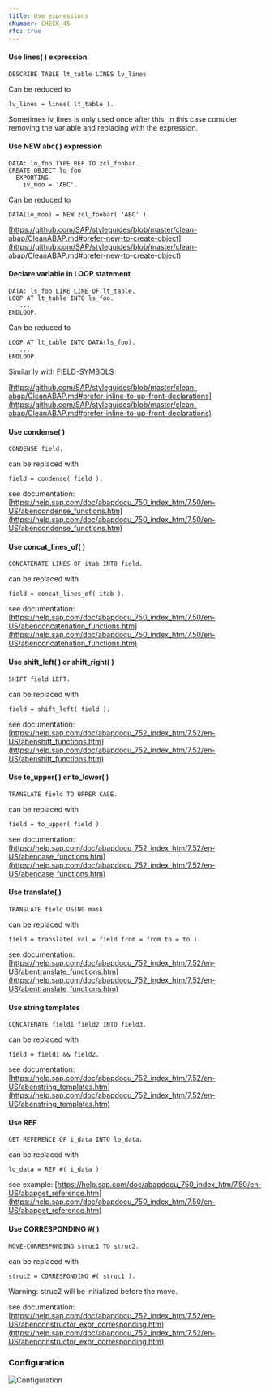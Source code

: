 ```yaml
---
title: Use expressions
cNumber: CHECK_45
rfc: true
---
```


#### Use lines( ) expression

```abap
DESCRIBE TABLE lt_table LINES lv_lines
```
Can be reduced to
```abap
lv_lines = lines( lt_table ).
```
Sometimes lv_lines is only used once after this, in this case consider removing the variable and replacing with the expression.

#### Use NEW abc( ) expression
```abap
DATA: lo_foo TYPE REF TO zcl_foobar.
CREATE OBJECT lo_foo
  EXPORTING
    iv_moo = 'ABC'.
```
Can be reduced to
```abap
DATA(lo_moo) = NEW zcl_foobar( 'ABC' ).
```

[https://github.com/SAP/styleguides/blob/master/clean-abap/CleanABAP.md#prefer-new-to-create-object](https://github.com/SAP/styleguides/blob/master/clean-abap/CleanABAP.md#prefer-new-to-create-object)

#### Declare variable in LOOP statement
```abap
DATA: ls_foo LIKE LINE OF lt_table.
LOOP AT lt_table INTO ls_foo.
   ...
ENDLOOP.
```
Can be reduced to
```abap
LOOP AT lt_table INTO DATA(ls_foo).
   ...
ENDLOOP.
```
Similarily with FIELD-SYMBOLS

[https://github.com/SAP/styleguides/blob/master/clean-abap/CleanABAP.md#prefer-inline-to-up-front-declarations](https://github.com/SAP/styleguides/blob/master/clean-abap/CleanABAP.md#prefer-inline-to-up-front-declarations)

#### Use condense( )
```abap
CONDENSE field.
```

can be replaced with

```abap
field = condense( field ).
```

see documentation: [https://help.sap.com/doc/abapdocu_750_index_htm/7.50/en-US/abencondense_functions.htm](https://help.sap.com/doc/abapdocu_750_index_htm/7.50/en-US/abencondense_functions.htm)

#### Use concat_lines_of( )
```abap
CONCATENATE LINES OF itab INTO field.
```

can be replaced with

```abap
field = concat_lines_of( itab ).
```

see documentation: [https://help.sap.com/doc/abapdocu_750_index_htm/7.50/en-US/abenconcatenation_functions.htm](https://help.sap.com/doc/abapdocu_750_index_htm/7.50/en-US/abenconcatenation_functions.htm)

#### Use shift_left( ) or shift_right( )
```abap
SHIFT field LEFT.
```

can be replaced with

```abap
field = shift_left( field ).
```

see documentation: [https://help.sap.com/doc/abapdocu_752_index_htm/7.52/en-US/abenshift_functions.htm](https://help.sap.com/doc/abapdocu_752_index_htm/7.52/en-US/abenshift_functions.htm)

#### Use to_upper( ) or to_lower( )
```abap
TRANSLATE field TO UPPER CASE.
```

can be replaced with

```abap
field = to_upper( field ).
```

see documentation: [https://help.sap.com/doc/abapdocu_752_index_htm/7.52/en-US/abencase_functions.htm](https://help.sap.com/doc/abapdocu_752_index_htm/7.52/en-US/abencase_functions.htm)

#### Use translate( )
```abap
TRANSLATE field USING mask
```

can be replaced with

```abap
field = translate( val = field from = from to = to )
```

see documentation: [https://help.sap.com/doc/abapdocu_752_index_htm/7.52/en-US/abentranslate_functions.htm](https://help.sap.com/doc/abapdocu_752_index_htm/7.52/en-US/abentranslate_functions.htm)

#### Use string templates
```abap
CONCATENATE field1 field2 INTO field3.
```

can be replaced with

```abap
field = field1 && field2.
```

see documentation: [https://help.sap.com/doc/abapdocu_752_index_htm/7.52/en-US/abenstring_templates.htm](https://help.sap.com/doc/abapdocu_752_index_htm/7.52/en-US/abenstring_templates.htm)

#### Use REF

```abap
GET REFERENCE OF i_data INTO lo_data.
```

can be replaced with

```abap
lo_data = REF #( i_data )
```

see example: [https://help.sap.com/doc/abapdocu_750_index_htm/7.50/en-US/abapget_reference.htm](https://help.sap.com/doc/abapdocu_750_index_htm/7.50/en-US/abapget_reference.htm)

#### Use CORRESPONDING #( )
```abap
MOVE-CORRESPONDING struc1 TO struc2.
```

can be replaced with

```abap
struc2 = CORRESPONDING #( struc1 ).
```
Warning: struc2 will be initialized before the move.

see documentation: [https://help.sap.com/doc/abapdocu_752_index_htm/7.52/en-US/abenconstructor_expr_corresponding.htm](https://help.sap.com/doc/abapdocu_752_index_htm/7.52/en-US/abenconstructor_expr_corresponding.htm)

### Configuration
![Configuration](/img/45_conf.png)
